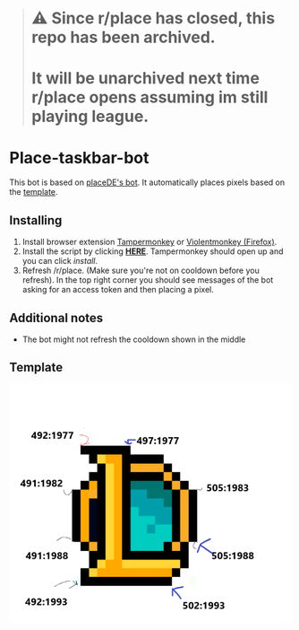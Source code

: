 > # ⚠️ Since r/place has closed, this repo has been archived.
> # It will be unarchived next time r/place opens assuming im still playing league. 

# Place-taskbar-bot

This bot is based on [placeDE's bot](https://github.com/placeDE/Bot).
It automatically places pixels based on the [template](#template).

## Installing

1. Install browser extension [Tampermonkey](https://www.tampermonkey.net/) or [Violentmonkey (Firefox)](https://addons.mozilla.org/en-US/firefox/addon/violentmonkey/).
2. Install the script by clicking [**HERE**](https://github.com/ItzDerock/place-league-of-legends-bot/raw/main/placetaskbar.user.js). Tampermonkey should open up and you can click _install_.
3. Refresh /r/place. (Make sure you're not on cooldown before you refresh). In the top right corner you should see messages of the bot asking for an access token and then placing a pixel.

## Additional notes
- The bot might not refresh the cooldown shown in the middle

## Template
![Current Taskbar Template](output.png)
